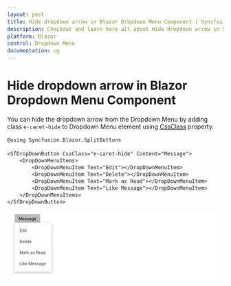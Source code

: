 ```yaml
---
layout: post
title: Hide dropdown arrow in Blazor Dropdown Menu Component | Syncfusion
description: Checkout and learn here all about Hide dropdown arrow in Syncfusion Blazor Dropdown Menu component and more.
platform: Blazor
control: Dropdown Menu
documentation: ug
---
```


# Hide dropdown arrow in Blazor Dropdown Menu Component

You can hide the dropdown arrow from the Dropdown Menu by adding class `e-caret-hide` to Dropdown Menu element using [CssClass](https://help.syncfusion.com/cr/blazor/Syncfusion.Blazor.SplitButtons.SfDropDownButton.html#Syncfusion_Blazor_SplitButtons_SfDropDownButton_CssClass) property.

```cshtml
@using Syncfusion.Blazor.SplitButtons

<SfDropDownButton CssClass="e-caret-hide" Content="Message">
    <DropDownMenuItems>
        <DropDownMenuItem Text="Edit"></DropDownMenuItem>
        <DropDownMenuItem Text="Delete"></DropDownMenuItem>
        <DropDownMenuItem Text="Mark as Read"></DropDownMenuItem>
        <DropDownMenuItem Text="Like Message"></DropDownMenuItem>
    </DropDownMenuItems>
</SfDropDownButton>

```



![Hiding DropDown Arrow in Blazor DropDownMenu](./../images/blazor-dropdownmenu-hide-arrow.png)